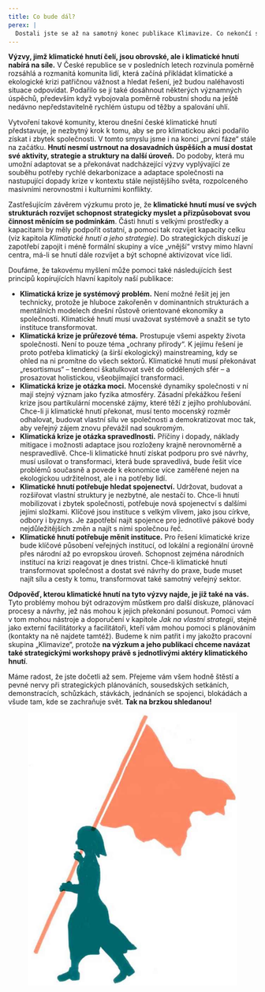 ```yaml
---
title: Co bude dál?
perex: |
  Dostali jste se až na samotný konec publikace Klimavize. Co nekončí s ní, je proces hledání strategií pro řešení klimatické krize, jehož byl náš výzkum malou součástí. Doufáme, že pro vás budou jeho závěry přínosné a pomohou vám klást si nové otázky, hledat na ně odpovědi a rozvinout nové formy aktivit, které nás všechny posunou zase o krok dál.
---
```


**Výzvy, jimž klimatické hnutí čelí, jsou obrovské, ale i klimatické hnutí nabírá na síle.** V České republice se v posledních letech rozvinula poměrně rozsáhlá a rozmanitá komunita lidí, která začíná přikládat klimatické a ekologické krizi patřičnou vážnost a hledat řešení, jež budou naléhavosti situace odpovídat. Podařilo se jí také dosáhnout některých významných úspěchů, především když vybojovala poměrně robustní shodu na ještě nedávno nepředstavitelně rychlém ústupu od těžby a spalování uhlí.

Vytvoření takové komunity, kterou dnešní české klimatické hnutí představuje, je nezbytný krok k tomu, aby se pro klimatickou akci podařilo získat i zbytek společnosti. V tomto smyslu jsme i na konci „první fáze“ stále na začátku. **Hnutí nesmí ustrnout na dosavadních úspěších a musí dostat své aktivity, strategie a struktury na další úroveň.** Do podoby, která mu umožní adaptovat se a překonávat nadcházející výzvy vyplývající ze souběhu potřeby rychlé dekarbonizace a adaptace společnosti na nastupující dopady krize v kontextu stále nejistějšího světa, rozpolceného masivními nerovnostmi i kulturními konflikty.

Zastřešujícím závěrem výzkumu proto je, že **klimatické hnutí musí ve svých strukturách rozvíjet schopnost strategicky myslet a přizpůsobovat svou činnost měnícím se podmínkám**. Části hnutí s velkými prostředky a kapacitami by měly podpořit ostatní, a pomoci tak rozvíjet kapacity celku (viz kapitola *Klimatické hnutí a jeho strategie).* Do strategických diskuzí je zapotřebí zapojit i méně formální skupiny a více „vnější“ vrstvy mimo hlavní centra, má-li se hnutí dále rozvíjet a být schopné aktivizovat více lidí.

Doufáme, že takovému myšlení může pomoci také následujících šest principů kopírujících hlavní kapitoly naší publikace:

- **Klimatická krize je systémový problém.** Není možné řešit jej jen technicky, protože je hluboce zakořeněn v dominantních strukturách a mentálních modelech dnešní růstově orientované ekonomiky a společnosti. Klimatické hnutí musí uvažovat systémově a snažit se tyto instituce transformovat.
- **Klimatická krize je průřezové téma.** Prostupuje všemi aspekty života společnosti. Není to pouze téma „ochrany přírody“. K jejímu řešení je proto potřeba klimatický (a širší ekologický) mainstreaming, kdy se ohled na ni promítne do všech sektorů. Klimatické hnutí musí překonávat „resortismus“ – tendenci škatulkovat svět do oddělených sfér – a prosazovat holistickou, všeobjímající transformaci.
- **Klimatická krize je otázka moci.** Mocenské dynamiky společnosti v ní mají stejný význam jako fyzika atmosféry. Zásadní překážkou řešení krize jsou partikulární mocenské zájmy, které těží z jejího prohlubování. Chce-li ji klimatické hnutí překonat, musí tento mocenský rozměr odhalovat, budovat vlastní sílu ve společnosti a demokratizovat moc tak, aby veřejný zájem znovu převážil nad soukromým.
- **Klimatická krize je otázka spravedlnosti.** Příčiny i dopady, náklady mitigace i možnosti adaptace jsou rozloženy krajně nerovnoměrně a nespravedlivě. Chce-li klimatické hnutí získat podporu pro své návrhy, musí usilovat o transformaci, která bude spravedlivá, bude řešit více problémů současně a povede k ekonomice více zaměřené nejen na ekologickou udržitelnost, ale i na potřeby lidí.
- **Klimatické hnutí potřebuje hledat spojenectví.** Udržovat, budovat a rozšiřovat vlastní struktury je nezbytné, ale nestačí to. Chce-li hnutí mobilizovat i zbytek společnosti, potřebuje nová spojenectví s dalšími jejími složkami. Klíčové jsou instituce s velkým vlivem, jako jsou církve, odbory i byznys. Je zapotřebí najít spojence pro jednotlivé pákové body nejdůležitějších změn a najít s nimi společnou řeč.
- **Klimatické hnutí potřebuje měnit instituce.** Pro řešení klimatické krize bude klíčové působení veřejných institucí, od lokální a regionální úrovně přes národní až po evropskou úroveň. Schopnost zejména národních institucí na krizi reagovat je dnes tristní. Chce-li klimatické hnutí transformovat společnost a dostat své návrhy do praxe, bude muset najít sílu a cesty k tomu, transformovat také samotný veřejný sektor.

**Odpověď, kterou klimatické hnutí na tyto výzvy najde, je již také na vás.** Tyto problémy mohou být odrazovým můstkem pro další diskuze, plánovací procesy a návrhy, jež nás mohou k jejich překonání posunout. Pomoci vám v tom mohou nástroje a doporučení v kapitole *Jak na vlastní strategii*, stejně jako externí facilitátorky a facilitátoři, kteří vám mohou pomoci s plánováním (kontakty na ně najdete tamtéž). Budeme k nim patřit i my jakožto pracovní skupina „Klimavize“, protože **na výzkum a jeho publikaci chceme navázat také strategickými workshopy právě s jednotlivými aktéry klimatického hnutí**. 

Máme radost, že jste dočetli až sem. Přejeme vám všem hodně štěstí a pevné nervy při strategických plánováních, sousedských setkáních, demonstracích, schůzkách, stávkách, jednáních se spojenci, blokádách a všude tam, kde se zachraňuje svět. **Tak na brzkou shledanou!**

<figure class="illustration">

![](./images/divka.jpg)

</figure>

